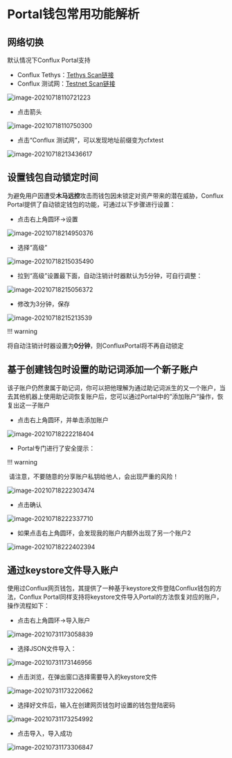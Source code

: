 # Portal钱包常用功能解析



## 网络切换

默认情况下Conflux Portal支持

- Conflux Tethys：[Tethys Scan链接](https://confluxscan.io/)
- Conflux 测试网：[Testnet Scan链接](https://testnet.confluxscan.io/)

![image-20210718110721223](./figure/image-20210718110721223.png)

- 点击箭头

![image-20210718110750300](./figure/image-20210718110750300.png)

- 点击“Conflux 测试网”，可以发现地址前缀变为cfxtest

![image-20210718213436617](./figure/image-20210718213436617.png)

## 设置钱包自动锁定时间

为避免用户因遭受**木马远控**攻击而钱包因未锁定对资产带来的潜在威胁，Conflux Portal提供了自动锁定钱包的功能，可通过以下步骤进行设置：

- 点击右上角圆环->设置

![image-20210718214950376](./figure/image-20210718214950376.png)

- 选择“高级”

![image-20210718215035490](./figure/image-20210718215035490.png)

- 拉到“高级”设置最下面，自动注销计时器默认为5分钟，可自行调整：

![image-20210718215056372](./figure/image-20210718215056372.png)

- 修改为3分钟，保存

![image-20210718215213539](./figure/image-20210718215213539.png)

!!! warning

​	将自动注销计时器设置为**0分钟**，则ConfluxPortal将不再自动锁定

## 基于创建钱包时设置的助记词添加一个新子账户

该子账户仍然隶属于助记词，你可以把他理解为通过助记词派生的又一个账户，当去其他机器上使用助记词恢复账户后，您可以通过Portal中的”添加账户“操作，恢复出这一子账户

* 点击右上角圆环，并单击添加账户

![image-20210718222218404](./figure/image-20210718222218404.png)

- Portal专门进行了安全提示：

!!! warning

​	请注意，不要随意的分享账户私钥给他人，会出现严重的风险！

![image-20210718222303474](./figure/image-20210718222303474.png)

- 点击确认

![image-20210718222337710](./figure/image-20210718222337710.png)

- 如果点击右上角圆环，会发现我的账户内额外出现了另一个账户2

![image-20210718222402394](./figure/image-20210718222402394.png)



## 通过keystore文件导入账户

使用过Conflux网页钱包，其提供了一种基于keystore文件登陆Conflux钱包的方法，Conflux Portal同样支持将keystore文件导入Portal的方法恢复对应的账户，操作流程如下：

- 点击右上角圆环->导入账户

![image-20210731173058839](./figure/image-20210731173058839.png)

- 选择JSON文件导入：

![image-20210731173146956](./figure/image-20210731173146956.png)

- 点击浏览，在弹出窗口选择需要导入的keystore文件

![image-20210731173220662](./figure/image-20210731173220662.png)

- 选择好文件后，输入在创建网页钱包时设置的钱包登陆密码

![image-20210731173254992](./figure/image-20210731173254992.png)

- 点击导入，导入成功

![image-20210731173306847](./figure/image-20210731173306847.png)